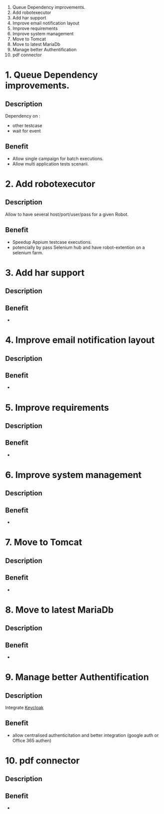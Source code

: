 1. Queue Dependency improvements. 
1. Add robotexecutor
1. Add har support
1. Improve email notification layout
1. Improve requirements
1. Improve system management
1. Move to Tomcat
1. Move to latest MariaDb
1. Manage better Authentification
1. pdf connector
 
# 1. Queue Dependency improvements.

## Description

Dependency on :
* other testcase
* wait for event
 
## Benefit
* Allow single campaign for batch executions.
* Allow multi application tests scenarii.
 
# 2. Add robotexecutor

## Description

Allow to have several host/port/user/pass for a given Robot.
 
## Benefit
* Speedup Appium testcase executions.
* potencially by pass Selenium hub and have robot-extention on a selenium farm.
	
# 3. Add har support

## Description

## Benefit
* 

# 4. Improve email notification layout

## Description

## Benefit
* 

# 5. Improve requirements

## Description

## Benefit
* 

# 6. Improve system management

## Description

## Benefit
* 

# 7. Move to Tomcat

## Description

## Benefit
* 

# 8. Move to latest MariaDb

## Description

## Benefit
* 

# 9. Manage better Authentification

## Description

Integrate [Keycloak](https://www.keycloak.org/)
 
## Benefit
* allow centralised authenticitation and better integration (google auth or Office 365 authen)

# 10. pdf connector

## Description

## Benefit
* 
